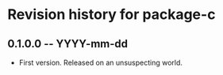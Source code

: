 # Revision history for package-c

## 0.1.0.0 -- YYYY-mm-dd

* First version. Released on an unsuspecting world.
